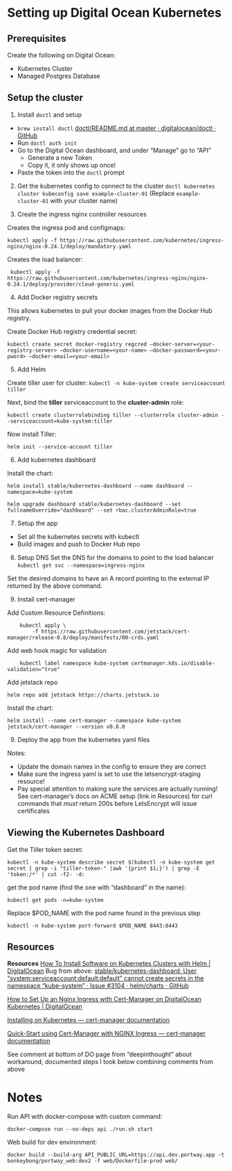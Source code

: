 # Setting up Digital Ocean Kubernetes

## Prerequisites

Create the following on Digital Ocean:
- Kubernetes Cluster
- Managed Postgres Database

## Setup the cluster

1. Install `doctl` and setup

- `brew install doctl`
[doctl/README.md at master · digitalocean/doctl · GitHub](https://github.com/digitalocean/doctl/blob/master/README.md#macos)
- Run `doctl auth init`
- Go to the Digital Ocean dashboard, and under “Manage” go to “API”
	- Generate a new Token
	- Copy it, it only shows up once!
- Paste the token into the `doctl` prompt

2. Get the kubernetes config to connect to the cluster
`doctl kubernetes cluster kubeconfig save example-cluster-01`
(Replace `example-cluster-01` with your cluster name)

3. Create the ingress nginx controller resources

Creates the ingress pod and configmaps:
```
kubectl apply -f https://raw.githubusercontent.com/kubernetes/ingress-nginx/nginx-0.24.1/deploy/mandatory.yaml
```

Creates the load balancer:
```
 kubectl apply -f https://raw.githubusercontent.com/kubernetes/ingress-nginx/nginx-0.24.1/deploy/provider/cloud-generic.yaml
```

4. Add Docker registry secrets

This allows kubernetes to pull your docker images from the Docker Hub registry.

Create Docker Hub registry credential secret:
```
kubectl create secret docker-registry regcred —docker-server=<your-registry-server> —docker-username=<your-name> —docker-password=<your-pword> —docker-email=<your-email>
```

5. Add Helm

Create tiller user for cluster:
`kubectl -n kube-system create serviceaccount tiller`

Next, bind the **tiller** serviceaccount to the **cluster-admin** role:

```
kubectl create clusterrolebinding tiller --clusterrole cluster-admin --serviceaccount=kube-system:tiller
```

Now install Tiller:
```
helm init --service-account tiller
```

6. Add kubernetes dashboard

Install the chart:

```
helm install stable/kubernetes-dashboard --name dashboard --namespace=kube-system

helm upgrade dashboard stable/kubernetes-dashboard --set fullnameOverride="dashboard" --set rbac.clusterAdminRole=true
```

7. Setup the app

- Set all the kubernetes secrets with kubectl
- Build images and push to Docker Hub repo

8. Setup DNS
 Set the DNS for the domains to point to the load balancer
`kubectl get svc --namespace=ingress-nginx`

Set the desired domains to have an A record pointing to the external IP returned by the above command.

9. Install cert-manager

Add Custom Resource Definitions:
```
	kubectl apply \
	    -f https://raw.githubusercontent.com/jetstack/cert-manager/release-0.8/deploy/manifests/00-crds.yaml
```

Add web hook magic for validation
```
	kubectl label namespace kube-system certmanager.k8s.io/disable-validation="true"
```

Add jetstack repo
```
helm repo add jetstack https://charts.jetstack.io
```

Install the chart:
```
helm install --name cert-manager --namespace kube-system jetstack/cert-manager --version v0.8.0
```

9. Deploy the app from the kubernetes yaml files

Notes:
- Update the domain names in the config to ensure they are correct
- Make sure the ingress yaml is set to use the letsencrypt-staging resource!
- Pay special attention to making sure the services are actually running! See cert-manager’s docs on ACME setup (link in Resources) for curl commands that _must_ return 200s before LetsEncrypt will issue certificates

## Viewing the Kubernetes Dashboard
Get the Tiller token secret:
```
kubectl -n kube-system describe secret $(kubectl -n kube-system get secret | grep -i "tiller-token-" |awk '{print $1;}') | grep -E 'token:/*' | cut -f2- -d:
```

get the pod name (find the one with “dashboard” in the name):
```
kubectl get pods -n=kube-system
```

Replace $POD_NAME with the pod name found in the previous step
```
kubectl -n kube-system port-forward $POD_NAME 8443:8443
```

## Resources
**Resources**
[How To Install Software on Kubernetes Clusters with Helm | DigitalOcean](https://www.digitalocean.com/community/tutorials/how-to-install-software-on-kubernetes-clusters-with-the-helm-package-manager)
Bug from above:
[stable/kubernetes-dashboard: User “system:serviceaccount:default:default” cannot create secrets in the namespace “kube-system” · Issue #3104 · helm/charts · GitHub](https://github.com/helm/charts/issues/3104)

[How to Set Up an Nginx Ingress with Cert-Manager on DigitalOcean Kubernetes | DigitalOcean](https://www.digitalocean.com/community/tutorials/how-to-set-up-an-nginx-ingress-with-cert-manager-on-digitalocean-kubernetes)

[Installing on Kubernetes — cert-manager  documentation](https://cert-manager.readthedocs.io/en/latest/getting-started/install/kubernetes.html)

[Quick-Start using Cert-Manager with NGINX Ingress — cert-manager  documentation](https://cert-manager.readthedocs.io/en/latest/tutorials/acme/quick-start/index.html)

See comment at bottom of DO page from “deepinthought” about workaround, documented steps I took below combining comments from above

# Notes
Run API with docker-compose with custom command:
```
docker-compose run --no-deps api ./run.sh start
```

Web build for dev environment:
```
docker build --build-arg API_PUBLIC_URL=https://api.dev.portway.app -t bonkeybong/portway_web:dev2 -f web/Dockerfile-prod web/
```